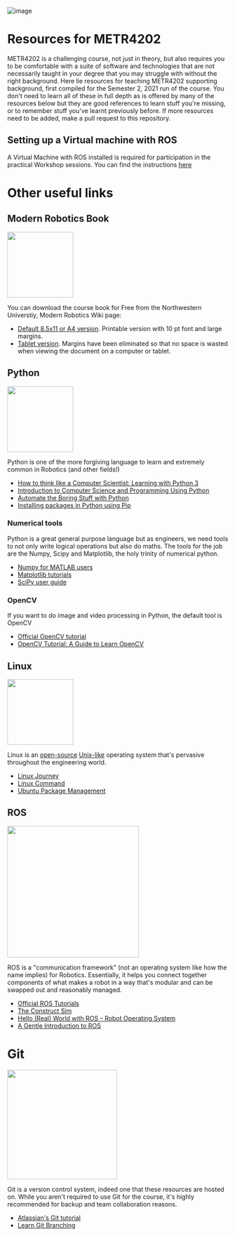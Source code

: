 ![image](https://metr4202.uqcloud.net/EyeCandy.gif)
# Resources for METR4202
METR4202 is a challenging course, not just in theory, but also requires you to be comfortable with a suite of software and technologies that are not necessarily taught in your degree that you may struggle with without the right background. Here lie resources for teaching METR4202 supporting background, first compiled for the Semester 2, 2021 run of the course. You don't need to learn all of these in full depth as is offered by many of the resources below but they are good references to learn stuff you're missing, or to remember stuff you've learnt previously before. If more resources need to be added, make a pull request to this repository. 

## Setting up a Virtual machine with ROS

A Virtual Machine with ROS installed is required for participation in the practical Workshop sessions. You can find the instructions [here](VM_Setup.md)

# Other useful links
## Modern Robotics Book
<img src=http://hades.mech.northwestern.edu/images/0/08/ModernRoboticsCover.jpg width="150">

You can download the course book for Free from the Northwestern Universtiy, Modern Robotics Wiki page:

- [Default 8.5x11 or A4 version](http://hades.mech.northwestern.edu/images/2/25/MR-v2.pdf). Printable version with 10 pt font and large margins.
- [Tablet version](http://hades.mech.northwestern.edu/images/0/0c/MR-tablet-v2.pdf). Margins have been eliminated so that no space is wasted when viewing the document on a computer or tablet. 

## Python
<img src=https://user-images.githubusercontent.com/28722943/126432640-44d3f99e-18a6-4aef-bead-ba5ce70d1334.png width="150">

Python is one of the more forgiving language to learn and extremely common in Robotics (and other fields!)
- [How to think like a Computer Scientist: Learning with Python 3](https://runestone.academy/runestone/books/published/thinkcspy/index.html)
- [Introduction to Computer Science and Programming Using Python](https://www.edx.org/course/introduction-to-computer-science-and-programming-7)
- [Automate the Boring Stuff with Python](https://automatetheboringstuff.com/)
- [Installing packages in Python using Pip](https://realpython.com/what-is-pip/) 
### Numerical tools
Python is a great general purpose language but as engineers, we need tools to not only write logical operations but also do maths. The tools for the job are the Numpy, Scipy and Matplotlib, the holy trinity of numerical python. 
- [Numpy for MATLAB users](https://numpy.org/doc/stable/user/numpy-for-matlab-users.html) 
- [Matplotlib tutorials](https://matplotlib.org/stable/tutorials/index.html)
- [SciPy user guide](https://docs.scipy.org/doc/scipy/reference/tutorial/)
### OpenCV
If you want to do image and video processing in Python, the default tool is OpenCV
- [Official OpenCV tutorial](https://docs.opencv.org/master/df/d65/tutorial_table_of_content_introduction.html)
- [OpenCV Tutorial: A Guide to Learn OpenCV](https://www.pyimagesearch.com/2018/07/19/opencv-tutorial-a-guide-to-learn-opencv/)

## Linux
<img src=https://user-images.githubusercontent.com/28722943/126432664-0f63a4ae-65c1-4264-bb6a-7df1bf9bedcf.png width="150">

Linux is an [open-source](https://opensource.com/resources/what-open-source) [Unix-like](https://en.wikipedia.org/wiki/Unix-like) operating system that's pervasive throughout the engineering world.
- [Linux Journey](https://linuxjourney.com/)
- [Linux Command](https://www.linuxcommand.org/)
- [Ubuntu Package Management](https://ubuntu.com/server/docs/package-management)

## ROS
<img src=https://user-images.githubusercontent.com/28722943/126434268-6792a5af-f175-4b0f-a6d4-e249edc87ae5.png width="300">

ROS is a "communication framework" (not an operating system like how the name implies) for Robotics. Essentially, it helps you connect together components of what makes a robot in a way that's modular and can be swapped out and reasonably managed. 
- [Official ROS Tutorials](http://wiki.ros.org/ROS/Tutorials)
- [The Construct Sim](https://www.theconstructsim.com/)
- [Hello (Real) World with ROS – Robot Operating System](https://www.edx.org/course/hello-real-world-with-ros-robot-operating-system)
- [A Gentle Introduction to ROS](https://www.cse.sc.edu/~jokane/agitr/)

# Git
<img src=https://user-images.githubusercontent.com/28722943/126888723-e08fd55f-32a0-4758-ba10-2efa97c13a18.png width="250">

Git is a version control system, indeed one that these resources are hosted on. While you aren't required to use Git for the course, it's highly recommended for backup and team collaboration reasons. 
- [Atlassian's Git tutorial](https://www.atlassian.com/git/tutorials/setting-up-a-repository)
- [Learn Git Branching](https://learngitbranching.js.org/) 
